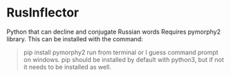 # RusInflector
Python that can decline and conjugate Russian words
Requires pymorphy2 library.
This can be installed with the command:
> pip install pymorphy2
run from terminal or I guess command prompt on windows.
pip should be installed by default with python3, but if not it needs to be installed as well.
